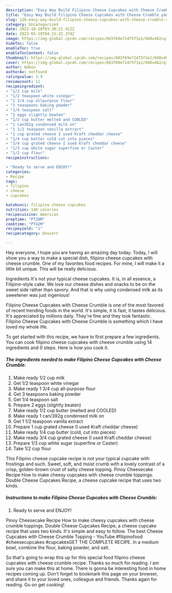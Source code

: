 ```yaml
---
description: "Easy Way Build Filipino Cheese Cupcakes with Cheese Crumble yang Very Delicious"
title: "Easy Way Build Filipino Cheese Cupcakes with Cheese Crumble yang Very Delicious"
slug: 126-easy-way-build-filipino-cheese-cupcakes-with-cheese-crumble-yang-very-delicious
category: Uncategorized
date: 2022-10-20T03:30:21.912Z
date: 2023-05-10T04:15:32.374Z
image: https://img-global.cpcdn.com/recipes/603f69e72475f3a1/680x482cq70/filipino-cheese-cupcakes-with-cheese-crumble-recipe-main-photo.jpg
hideToc: false
enableToc: true
enableTocContent: false
thumbnail: https://img-global.cpcdn.com/recipes/603f69e72475f3a1/680x482cq70/filipino-cheese-cupcakes-with-cheese-crumble-recipe-main-photo.jpg
cover: https://img-global.cpcdn.com/recipes/603f69e72475f3a1/680x482cq70/filipino-cheese-cupcakes-with-cheese-crumble-recipe-main-photo.jpg
author: Admin
authorAv: notfound
ratingvalue: 3.9
reviewcount: 11
recipeingredient:
- "1/2 cup milk"
- "1/2 teaspoon white vinegar"
- "1 3/4 cup allpurpose flour"
- "3 teaspoons baking powder"
- "1/4 teaspoon salt"
- "2 eggs slightly beaten"
- "1/2 cup butter melted and COOLED"
- "1 can392g condensed milk on"
- "1 1/2 teaspoon vanilla extract"
- "1 cup grated cheese I used Kraft cheddar cheese"
- "1/4 cup butter cold cut into pieces"
- "3/4 cup grated cheese I used Kraft cheddar cheese"
- "1/3 cup white sugar superfine or Caster"
- "1/2 cup flour"
recipeinstructions:

- "Ready to serve and ENJOY!"
categories:
- Recipe
tags:
- filipino
- cheese
- cupcakes

katakunci: filipino cheese cupcakes 
nutrition: 140 calories
recipecuisine: American
preptime: "PT28M"
cooktime: "PT42M"
recipeyield: "1"
recipecategory: Dessert

---
```



Hey everyone, I hope you are having an amazing day today. Today, I will show you a way to make a special dish, filipino cheese cupcakes with cheese crumble. One of my favorites food recipes. For mine, I will make it a little bit unique. This will be really delicious.

Ingredients It&#39;s not your typical cheese cupcakes. It is, in all essence, a Filipino-style cake. We love our cheese dishes and snacks to be on the sweet side rather than savory. And that is why using condensed milk as its sweetener was just ingenious!

Filipino Cheese Cupcakes with Cheese Crumble is one of the most favored of recent trending foods in the world. It's simple, it is fast, it tastes delicious. It's appreciated by millions daily. They're fine and they look fantastic. Filipino Cheese Cupcakes with Cheese Crumble is something which I have loved my whole life.


To get started with this recipe, we have to first prepare a few ingredients. You can cook filipino cheese cupcakes with cheese crumble using 14 ingredients and 0 steps. Here is how you cook it.

<!--inarticleads1-->

##### The ingredients needed to make Filipino Cheese Cupcakes with Cheese Crumble:

1. Make ready 1/2 cup milk
1. Get 1/2 teaspoon white vinegar
1. Make ready 1 3/4 cup all-purpose flour
1. Get 3 teaspoons baking powder
1. Get 1/4 teaspoon salt
1. Prepare 2 eggs (slightly beaten)
1. Make ready 1/2 cup butter (melted and COOLED)
1. Make ready 1 can/392g condensed milk on
1. Get 1 1/2 teaspoon vanilla extract
1. Prepare 1 cup grated cheese (I used Kraft cheddar cheese)
1. Make ready 1/4 cup butter (cold, cut into pieces)
1. Make ready 3/4 cup grated cheese (I used Kraft cheddar cheese)
1. Prepare 1/3 cup white sugar (superfine or Caster)
1. Take 1/2 cup flour


This Filipino cheese cupcake recipe is not your typical cupcake with frostings and such. Sweet, soft, and moist crumb with a lovely contrast of a crisp, golden-brown crust of salty cheese topping. Pinoy Cheesecake Recipe How to make cheesy cupcakes with cheese crumble toppings. Double Cheese Cupcakes Recipe, a cheese cupcake recipe that uses two kinds. 

<!--inarticleads2-->

##### Instructions to make Filipino Cheese Cupcakes with Cheese Crumble:


1. Ready to serve and ENJOY!

Pinoy Cheesecake Recipe How to make cheesy cupcakes with cheese crumble toppings. Double Cheese Cupcakes Recipe, a cheese cupcake recipe that uses two kinds. It&#39;s simple and easy to follow. The best Cheese Cupcakes with Cheese Crumble Topping - YouTube #filipinofood #cheesecupcakes #cupcakesGET THE COMPLETE RECIPE. In a medium bowl, combine the flour, baking powder, and salt. 

So that's going to wrap this up for this special food filipino cheese cupcakes with cheese crumble recipe. Thanks so much for reading. I am sure you can make this at home. There is gonna be interesting food in home recipes coming up. Don't forget to bookmark this page on your browser, and share it to your loved ones, colleague and friends. Thanks again for reading. Go on get cooking!
